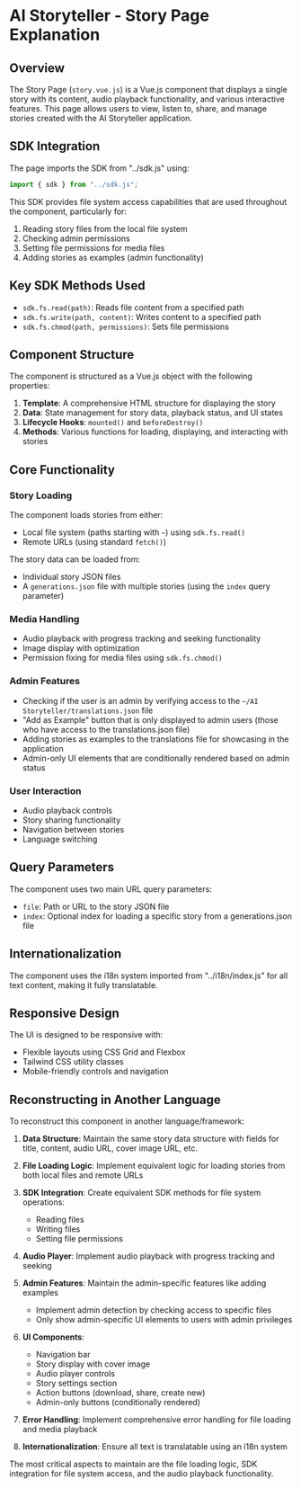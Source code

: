 # AI Storyteller - Story Page Explanation

## Overview

The Story Page (`story.vue.js`) is a Vue.js component that displays a single story with its content, audio playback functionality, and various interactive features. This page allows users to view, listen to, share, and manage stories created with the AI Storyteller application.

## SDK Integration

The page imports the SDK from "../sdk.js" using:

```javascript
import { sdk } from "../sdk.js";
```

This SDK provides file system access capabilities that are used throughout the component, particularly for:

1. Reading story files from the local file system
2. Checking admin permissions
3. Setting file permissions for media files
4. Adding stories as examples (admin functionality)

## Key SDK Methods Used

- `sdk.fs.read(path)`: Reads file content from a specified path
- `sdk.fs.write(path, content)`: Writes content to a specified path
- `sdk.fs.chmod(path, permissions)`: Sets file permissions

## Component Structure

The component is structured as a Vue.js object with the following properties:

1. **Template**: A comprehensive HTML structure for displaying the story
2. **Data**: State management for story data, playback status, and UI states
3. **Lifecycle Hooks**: `mounted()` and `beforeDestroy()`
4. **Methods**: Various functions for loading, displaying, and interacting with stories

## Core Functionality

### Story Loading

The component loads stories from either:
- Local file system (paths starting with `~`) using `sdk.fs.read()`
- Remote URLs (using standard `fetch()`)

The story data can be loaded from:
- Individual story JSON files
- A `generations.json` file with multiple stories (using the `index` query parameter)

### Media Handling

- Audio playback with progress tracking and seeking functionality
- Image display with optimization
- Permission fixing for media files using `sdk.fs.chmod()`

### Admin Features

- Checking if the user is an admin by verifying access to the `~/AI Storyteller/translations.json` file
- "Add as Example" button that is only displayed to admin users (those who have access to the translations.json file)
- Adding stories as examples to the translations file for showcasing in the application
- Admin-only UI elements that are conditionally rendered based on admin status

### User Interaction

- Audio playback controls
- Story sharing functionality
- Navigation between stories
- Language switching

## Query Parameters

The component uses two main URL query parameters:
- `file`: Path or URL to the story JSON file
- `index`: Optional index for loading a specific story from a generations.json file

## Internationalization

The component uses the i18n system imported from "../i18n/index.js" for all text content, making it fully translatable.

## Responsive Design

The UI is designed to be responsive with:
- Flexible layouts using CSS Grid and Flexbox
- Tailwind CSS utility classes
- Mobile-friendly controls and navigation

## Reconstructing in Another Language

To reconstruct this component in another language/framework:

1. **Data Structure**: Maintain the same story data structure with fields for title, content, audio URL, cover image URL, etc.

2. **File Loading Logic**: Implement equivalent logic for loading stories from both local files and remote URLs

3. **SDK Integration**: Create equivalent SDK methods for file system operations:
   - Reading files
   - Writing files
   - Setting file permissions

4. **Audio Player**: Implement audio playback with progress tracking and seeking

5. **Admin Features**: Maintain the admin-specific features like adding examples
   - Implement admin detection by checking access to specific files
   - Only show admin-specific UI elements to users with admin privileges

6. **UI Components**:
   - Navigation bar
   - Story display with cover image
   - Audio player controls
   - Story settings section
   - Action buttons (download, share, create new)
   - Admin-only buttons (conditionally rendered)

7. **Error Handling**: Implement comprehensive error handling for file loading and media playback

8. **Internationalization**: Ensure all text is translatable using an i18n system

The most critical aspects to maintain are the file loading logic, SDK integration for file system access, and the audio playback functionality. 